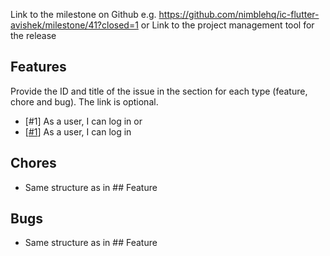 Link to the milestone on Github e.g. https://github.com/nimblehq/ic-flutter-avishek/milestone/41?closed=1
or Link to the project management tool for the release

## Features

Provide the ID and title of the issue in the section for each type (feature, chore and bug). The link is optional.

- [#1] As a user, I can log in or
- [[#1](https://github.com/nimblehq/ic-flutter-avishek/issues/1)] As a user, I can log in

## Chores
- Same structure as in  ## Feature

## Bugs
- Same structure as in  ## Feature
